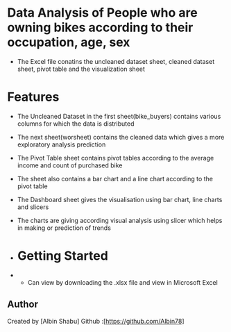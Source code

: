 # Data Analysis of People who are owning bikes according to their occupation, age, sex
- The Excel file conatins the uncleaned dataset sheet, cleaned dataset sheet, pivot table and the visualization sheet
# Features
- The Uncleaned Dataset in the first sheet(bike_buyers) contains various columns for which the data is distributed
- The next sheet(worsheet) contains the cleaned data which gives a more exploratory analysis prediction
- The Pivot Table sheet contains pivot tables according to the average income and count of purchased bike
- The sheet also contains a bar chart and a line chart according to the pivot table
- The Dashboard sheet gives the visualisation using bar chart, line charts and slicers
- The charts are giving according visual analysis using slicer which helps in making or prediction of trends

- # Getting Started
- - Can view by downloading the .xlsx file and view in Microsoft Excel
## Author
Created by [Albin Shabu]
Github :[https://github.com/Albin78]
